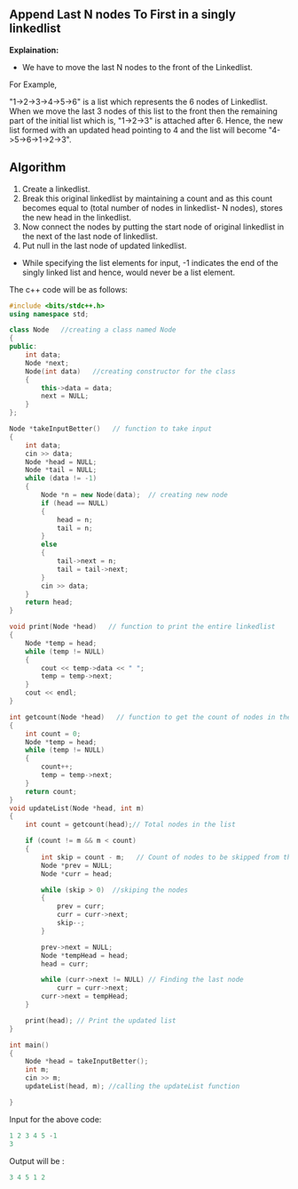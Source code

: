 ## Append Last N nodes To First in a singly linkedlist

**Explaination:**

- We have to move the last N nodes to the front of the Linkedlist.

 For Example, 
 
"1->2->3->4->5->6" is a list which represents the 6 nodes of Linkedlist. When we move the last 3 nodes of this list to the front then the remaining part of the initial list which is, "1->2->3" is attached after 6. Hence, the new list formed with an updated head pointing to 4 and the list will become "4->5->6->1->2->3".

## Algorithm

1. Create a linkedlist.
2. Break this original linkedlist by maintaining a count and as this count becomes equal to (total number of nodes in linkedlist- N nodes), stores the new head in the linkedlist.
3. Now connect the nodes by putting the start node of original linkedlist in the next of the last node of linkedlist.
4. Put null in the last node of updated linkedlist.

- While specifying the list elements for input, -1 indicates the end of the singly linked list and hence, would never be a list element.

The c++ code will be as follows:
```c++
#include <bits/stdc++.h>
using namespace std;

class Node   //creating a class named Node
{
public:
    int data;
    Node *next;
    Node(int data)   //creating constructor for the class
    {
        this->data = data;
        next = NULL;
    }
};

Node *takeInputBetter()   // function to take input
{
    int data;
    cin >> data;
    Node *head = NULL;  
    Node *tail = NULL;  
    while (data != -1)
    {
        Node *n = new Node(data);  // creating new node
        if (head == NULL)
        {
            head = n;
            tail = n;
        }
        else
        {
            tail->next = n;
            tail = tail->next;
        }
        cin >> data;
    }
    return head;
}

void print(Node *head)   // function to print the entire linkedlist
{
    Node *temp = head;
    while (temp != NULL)
    {
        cout << temp->data << " "; 
        temp = temp->next;
    }
    cout << endl;
}

int getcount(Node *head)   // function to get the count of nodes in the linkedlist
{
    int count = 0;
    Node *temp = head;
    while (temp != NULL)
    {
        count++;
        temp = temp->next;
    }
    return count;
}
void updateList(Node *head, int m)
{
    int count = getcount(head);// Total nodes in the list

    if (count != m && m < count)
    {
        int skip = count - m;   // Count of nodes to be skipped from the beginning
        Node *prev = NULL;
        Node *curr = head;

        while (skip > 0)  //skiping the nodes
        {
            prev = curr;
            curr = curr->next;
            skip--;
        }

        prev->next = NULL;
        Node *tempHead = head;
        head = curr;

        while (curr->next != NULL) // Finding the last node
            curr = curr->next;
        curr->next = tempHead;  
    }

    print(head); // Print the updated list
}

int main()
{
    Node *head = takeInputBetter();
    int m;
    cin >> m;
    updateList(head, m); //calling the updateList function

}
```

Input for the above code:
```c++
1 2 3 4 5 -1
3
```
Output will be :
```c++
3 4 5 1 2
```